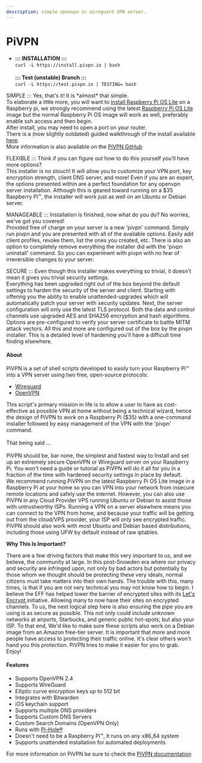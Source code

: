 ```yaml
---
description: simple openvpn or wireguard VPN server.
---
```


# PiVPN



* **::: INSTALLATION :::**\
  `curl -L https://install.pivpn.io | bash`\
  \
  **::: Test (unstable) Branch :::**\
  `curl -L https://test.pivpn.io | TESTING= bash`



SIMPLE ::: Yes, that's it! It is \*almost\* that simple.\
To elaborate a little more, you will want to [install Raspberry Pi OS Lite](https://www.raspberrypi.org/documentation/installation/installing-images/README.md) on a Raspberry pi, we strongly recommend using the latest [Raspberry Pi OS Lite](https://www.raspberrypi.org/software/operating-systems/#raspberry-pi-os-32-bit) image but the normal Raspberry Pi OS image will work as well, preferably enable ssh access and then begin.\
After install, you may need to open a port on your router.\
There is a (now slightly outdated) guided walkthrough of the install available [here](https://www.sitepoint.com/setting-up-a-home-vpn-using-your-raspberry-pi/).\
More information is also available on the [PiVPN GitHub](https://github.com/pivpn/pivpn)

FLEXIBLE ::: Think if you can figure out how to do this yourself you'll have more options?\
This installer is no slouch! It will allow you to customize your VPN port, key encryption strength, client DNS server, and more! Even if you are an expert, the options presented within are a perfect foundation for any openvpn server installation. Although this is geared toward running on a $35 Raspberry Pi™, the installer will work just as well on an Ubuntu or Debian server.

MANAGEABLE ::: Installation is finished, now what do you do? No worries, we've got you covered!\
Provided free of charge on your server is a new 'pivpn' command. Simply run pivpn and you are presented with all of the available options. Easily add client profiles, revoke them, list the ones you created, etc. There is also an option to completely remove everything the installer did with the 'pivpn uninstall' command. So you can experiment with pivpn with no fear of irreversible changes to your server.

SECURE ::: Even though this installer makes everything so trivial, it doesn't mean it gives you trivial security settings.\
Everything has been upgraded right out of the box beyond the default settings to harden the security of the server and client. Starting with offering you the ability to enable unattended-upgrades which will automatically patch your server with security updates. Next, the server configuration will only use the latest TLS protocol. Both the data and control channels use upgraded AES and SHA256 encryption and hash algorithms. Options are pre-configured to verify your server certificate to battle MITM attack vectors. All this and more are configured out of the box by the pivpn installer. This is a detailed level of hardening you'll have a difficult time finding elsewhere.

#### About

PiVPN is a set of shell scripts developed to easily turn your Raspberry Pi™ into a VPN server using two free, open-source protocols:

* [Wireguard](https://www.wireguard.com/)
* [OpenVPN](https://openvpn.net/)

This script's primary mission in life is to allow a user to have as cost-effective as possible VPN at home without being a technical wizard, hence the design of PiVPN to work on a Raspberry Pi ($35) with a one-command installer followed by easy management of the VPN with the 'pivpn' command.\
\
That being said ...\
\
PiVPN should be, bar none, the simplest and fastest way to Install and set up an extremely secure OpenVPN or Wireguard server on your Raspberry Pi. You won't need a guide or tutorial as PiVPN will do it all for you in a fraction of the time with hardened security settings in place by default.\
We recommend running PiVPN on the latest Raspberry Pi OS Lite image in a Raspberry Pi at your home so you can VPN into your network from insecure remote locations and safely use the internet. However, you can also use PiVPN in any Cloud Provider VPS running Ubuntu or Debian to assist those with untrustworthy ISPs. Running a VPN on a server elsewhere means you can connect to the VPN from home, and because your traffic will be getting out from the cloud/VPS provider, your ISP will only see encrypted traffic.\
PiVPN should also work with most Ubuntu and Debian based distributions, including those using UFW by default instead of raw iptables.

**Why This Is Important?**

There are a few driving factors that make this very important to us, and we believe, the community at large. In this post-Snowden era where our privacy and security are infringed upon, not only by bad actors but potentially by those whom we thought should be protecting these very ideals, normal citizens must take matters into their own hands. The trouble with this, many times, is that if you are not very technical you may not know how to begin. I believe the EFF has helped lower the barrier of encrypted sites with its [Let's Encrypt ](https://www.eff.org/deeplinks/2014/11/certificate-authority-encrypt-entire-web)initiative. Allowing many to now have their sites on encrypted channels. To us, the next logical step here is also ensuring the pipe you are using is as secure as possible. This not only could include unknown networks at airports, Starbucks, and generic public hot-spots; but also your ISP. To that end, We'd like to make sure these scripts also work on a Debian image from an Amazon free-tier server. It is important that more and more people have access to protecting their traffic online. It's clear others won't hand you this protection. PiVPN tries to make it easier for you to grab.\
Enjoy!

#### Features

* Supports OpenVPN 2.4
* Supports WireGuard
* Elliptic curve encryption keys up to 512 bit
* Integrates with Bitwarden
* iOS keychain support
* Supports multiple DNS providers
* Supports Custom DNS Servers
* Custom Search Domains (OpenVPN Only)
* Runs with [Pi-Hole®](https://pi-hole.net/)
* Doesn't need to be a Raspberry Pi™, It runs on any x86\_64 system
* Supports unattended installation for automated deployments

For more information on PiVPN be sure to check the [PiVPN documentation](https://docs.pivpn.io/)
